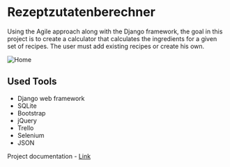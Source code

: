 # Rezeptzutatenberechner

Using the Agile approach along with the Django framework, the goal in this project is to create a calculator that calculates the ingredients for a given set of recipes. 
The user must add existing recipes or create his own.

![Home](https://lh6.googleusercontent.com/grinpM3KriPJJHb6O3B4kdGU4Dlwh4Bh5i-BiZVe4-jOgYwcuOEJSMWATjAuUHIYk5IGn7z-3jfQbOPWoWUEkfTn1oyeKkGW5mWyKmk2zeIJvkwjaCwdJpfPoSyXxhZDkrh8yaWsat6PeTVgPw)

## Used Tools

- Django web framework
- SQLite
- Bootstrap
- jQuery
- Trello
- Selenium
- JSON

Project documentation - [Link](https://drive.google.com/file/d/1iy-bGuMV1rwFLm572l1TOBkA_lkg77Zh/view?usp=sharing)
